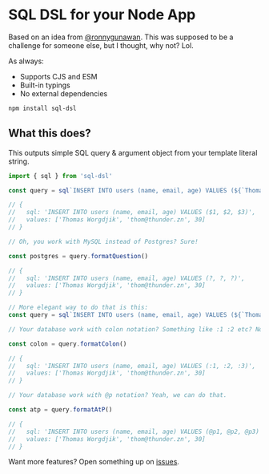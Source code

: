 # SQL DSL for your Node App

Based on an idea from [@ronnygunawan](https://github.com/ronnygunawan). This was supposed to be a challenge for someone else, but I thought, why not? Lol.

As always:
* Supports CJS and ESM
* Built-in typings
* No external dependencies

```bash
npm install sql-dsl
```

## What this does?

This outputs simple SQL query & argument object from your template literal string.

```js
import { sql } from 'sql-dsl'

const query = sql`INSERT INTO users (name, email, age) VALUES (${`Thomas Worgdjik`}, ${`thom@thunder.zn`}, ${30})`

// {
//   sql: 'INSERT INTO users (name, email, age) VALUES ($1, $2, $3)',
//   values: ['Thomas Worgdjik', 'thom@thunder.zn', 30]
// }

// Oh, you work with MySQL instead of Postgres? Sure!

const postgres = query.formatQuestion()

// {
//   sql: 'INSERT INTO users (name, email, age) VALUES (?, ?, ?)',
//   values: ['Thomas Worgdjik', 'thom@thunder.zn', 30]
// }

// More elegant way to do that is this:
const query = sql`INSERT INTO users (name, email, age) VALUES (${`Thomas Worgdjik`}, ${`thom@thunder.zn`}, ${30})`.formatQuestion()

// Your database work with colon notation? Something like :1 :2 etc? No problem.

const colon = query.formatColon()

// {
//   sql: 'INSERT INTO users (name, email, age) VALUES (:1, :2, :3)',
//   values: ['Thomas Worgdjik', 'thom@thunder.zn', 30]
// }

// Your database work with @p notation? Yeah, we can do that.

const atp = query.formatAtP()

// {
//   sql: 'INSERT INTO users (name, email, age) VALUES (@p1, @p2, @p3)',
//   values: ['Thomas Worgdjik', 'thom@thunder.zn', 30]
// }
```

Want more features? Open something up on [issues](https://github.com/aldy505/sql-dsl).